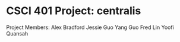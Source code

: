 # CSCI 401 Project: centralis
Project Members:
Alex Bradford
Jessie Guo
Yang Guo
Fred Lin
Yoofi Quansah
